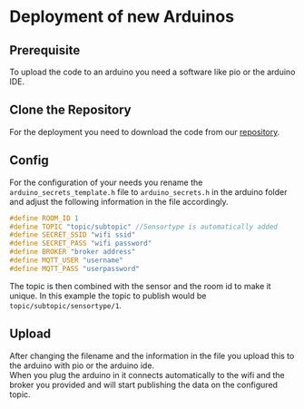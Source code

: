# Deployment of new Arduinos

## Prerequisite
To upload the code to an arduino you need a software like pio or the arduino IDE.

## Clone the Repository
For the deployment you need to download the code from our [repository](https://github.com/DatenKrakenOrg/DATENKRAKEN.git).  

## Config
For the configuration of your needs you rename the `arduino_secrets_template.h` file to `arduino_secrets.h` in the arduino folder and adjust the following information in the file accordingly.

```cpp
#define ROOM_ID 1
#define TOPIC "topic/subtopic" //Sensortype is automatically added
#define SECRET_SSID "wifi ssid"
#define SECRET_PASS "wifi password"
#define BROKER "broker address"
#define MQTT_USER "username"
#define MQTT_PASS "userpassword"
```

The topic is then combined with the sensor and the room id to make it unique. In this example the topic to publish would be `topic/subtopic/sensortype/1`.

## Upload

After changing the filename and the information in the file you upload this to the arduino with pio or the arduino ide.  
When you plug the arduino in it connects automatically to the wifi and the broker you provided and will start publishing the data on the configured topic.
